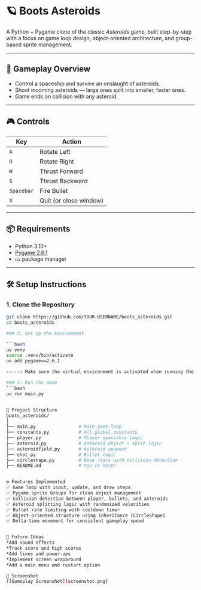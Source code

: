 # 🪐 Boots Asteroids

A Python + Pygame clone of the classic *Asteroids* game, built step-by-step with a focus on game loop design, object-oriented architecture, and group-based sprite management.

---

## 🚀 Gameplay Overview

- Control a spaceship and survive an onslaught of asteroids.
- Shoot incoming asteroids — large ones split into smaller, faster ones.
- Game ends on collision with any asteroid.

---

## 🎮 Controls

| Key        | Action                  |
|------------|--------------------------|
| `A`        | Rotate Left              |
| `D`        | Rotate Right             |
| `W`        | Thrust Forward           |
| `S`        | Thrust Backward          |
| `Spacebar` | Fire Bullet              |
| `X`        | Quit (or close window)   |

---

## 📦 Requirements

- Python 3.10+
- [Pygame 2.6.1](https://www.pygame.org/news)
- `uv` package manager

---

## 🛠️ Setup Instructions

### 1. Clone the Repository

```bash
git clone https://github.com/YOUR-USERNAME/boots_asteroids.git
cd boots_asteroids

### 2. Set Up the Environment

```bash
uv venv
source .venv/bin/activate
uv add pygame==2.6.1

-----> Make sure the virtual environment is activated when running the game!

### 3. Run the Game
```bash
uv run main.py


🧩 Project Structure
boots_asteroids/
│
├── main.py                # Main game loop
├── constants.py           # All global constants
├── player.py              # Player spaceship logic
├── asteroid.py            # Asteroid object + split logic
├── asteroidfield.py       # Asteroid spawner
├── shot.py                # Bullet logic
├── circleshape.py         # Base class with collision detection
├── README.md              # You're here!


⚙️ Features Implemented
✅ Game loop with input, update, and draw steps
✅ Pygame sprite Groups for clean object management
✅ Collision detection between player, bullets, and asteroids
✅ Asteroid splitting logic with randomized velocities
✅ Bullet rate limiting with cooldown timer
✅ Object-oriented structure using inheritance (CircleShape)
✅ Delta-time movement for consistent gameplay speed


🧪 Future Ideas
*Add sound effects
*Track score and high scores
*Add lives and power-ups
*Implement screen wraparound
*Add a main menu and restart option

📸 Screenshot
![Gameplay Screenshot](screenshot.png)
